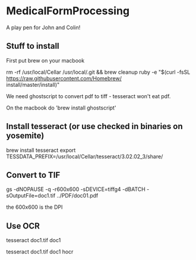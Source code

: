 # MedicalFormProcessing
A play pen for John and Colin!

## Stuff to install

First put brew on your macbook

rm -rf /usr/local/Cellar /usr/local/.git && brew cleanup
ruby -e "$(curl -fsSL https://raw.githubusercontent.com/Homebrew/ \
install/master/install)"

We need ghostscript to convert pdf to tiff - tesseract won't eat pdf.

On the macbook do 'brew install ghostscript'

## Install tesseract (or use checked in binaries on yosemite)

brew install tesseract
export TESSDATA_PREFIX=/usr/local/Cellar/tesseract/3.02.02_3/share/

## Convert to TIF

gs -dNOPAUSE -q -r600x600 -sDEVICE=tiffg4 -dBATCH -sOutputFile=doc1.tif ../PDF/doc01.pdf 

the 600x600 is the DPI

## Use OCR

tesseract doc1.tif doc1 

tesseract doc1.tif doc1 hocr




